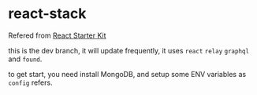 # react-stack

Refered from  [React Starter Kit](https://www.reactstarterkit.com)

this is the dev branch, it will update frequently, it uses `react` `relay` `graphql` and `found`.

to get start, you need install MongoDB, and setup some ENV variables as `config` refers. 
